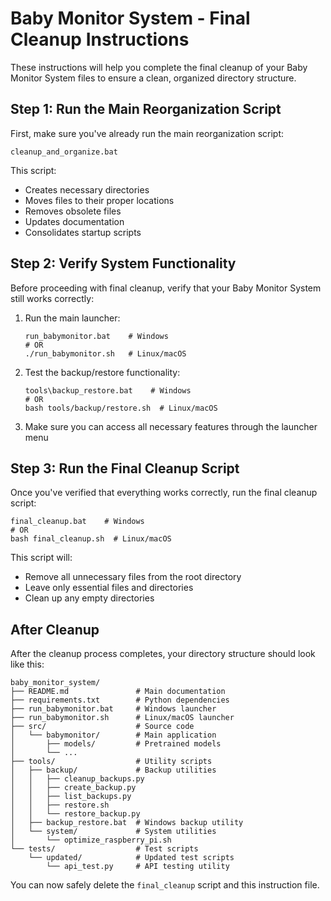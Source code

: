 # Baby Monitor System - Final Cleanup Instructions

These instructions will help you complete the final cleanup of your Baby Monitor System files to ensure a clean, organized directory structure.

## Step 1: Run the Main Reorganization Script

First, make sure you've already run the main reorganization script:

```
cleanup_and_organize.bat
```

This script:
- Creates necessary directories
- Moves files to their proper locations
- Removes obsolete files
- Updates documentation
- Consolidates startup scripts

## Step 2: Verify System Functionality

Before proceeding with final cleanup, verify that your Baby Monitor System still works correctly:

1. Run the main launcher:
   ```
   run_babymonitor.bat    # Windows
   # OR
   ./run_babymonitor.sh   # Linux/macOS
   ```

2. Test the backup/restore functionality:
   ```
   tools\backup_restore.bat    # Windows
   # OR
   bash tools/backup/restore.sh  # Linux/macOS
   ```

3. Make sure you can access all necessary features through the launcher menu

## Step 3: Run the Final Cleanup Script

Once you've verified that everything works correctly, run the final cleanup script:

```
final_cleanup.bat    # Windows
# OR
bash final_cleanup.sh  # Linux/macOS
```

This script will:
- Remove all unnecessary files from the root directory
- Leave only essential files and directories
- Clean up any empty directories

## After Cleanup

After the cleanup process completes, your directory structure should look like this:

```
baby_monitor_system/
├── README.md               # Main documentation
├── requirements.txt        # Python dependencies
├── run_babymonitor.bat     # Windows launcher
├── run_babymonitor.sh      # Linux/macOS launcher
├── src/                    # Source code
│   └── babymonitor/        # Main application
│       ├── models/         # Pretrained models
│       └── ...
├── tools/                  # Utility scripts
│   ├── backup/             # Backup utilities
│   │   ├── cleanup_backups.py
│   │   ├── create_backup.py
│   │   ├── list_backups.py
│   │   ├── restore.sh
│   │   └── restore_backup.py
│   ├── backup_restore.bat  # Windows backup utility
│   └── system/             # System utilities
│       └── optimize_raspberry_pi.sh
└── tests/                  # Test scripts
    └── updated/            # Updated test scripts
        └── api_test.py     # API testing utility
```

You can now safely delete the `final_cleanup` script and this instruction file. 